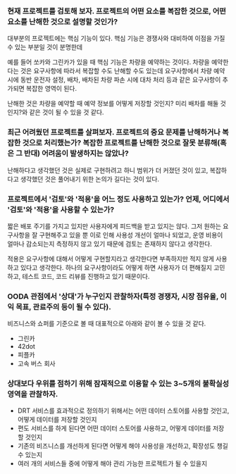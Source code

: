 ### 현재 프로젝트를 검토해 보자. 프로젝트의 어떤 요소를 복잡한 것으로, 어떤 요소를 난해한 것으로 설명할 것인가?

대부분의 프로젝트에는 핵심 기능이 있다. 핵심 기능은 경쟁사와 대비하여 이점을 가질 수 있는 부분일 것이 분명한데

예를 들어 쏘카와 그린카가 있을 때 핵심 기능은 차량을 예약하는 것이다.
차량을 예약한다는 것은 요구사항에 따라서 복잡할 수도 난해할 수도 있는데
요구사항에서 차량 예약 시에 동반 운전자 설정, 배차, 배차된 차량 파손 시에 대차 처리 등과 같은 요구사항이 추가되면 복잡한 영역이 된다.

난해한 것은 차량을 예약할 때 예약 정보를 어떻게 저장할 것인지? 미리 배차를 해둘 것인지?와 같은 것이 될 수 있을 것 같다.

### 최근 어려웠던 프로젝트를 살펴보자. 프로젝트의 중요 문제를 난해하거나 복잡한 것으로 처리했는가? 복잡한 프로젝트를 난해한 것으로 잘못 분류해(혹은 그 반대) 어려움이 발생하지는 않았나?
난해하다고 생각했던 것은 실제로 구현하려고 하니 범위가 더 커졌던 것이 있고,
복잡하다고 생각했던 것은 풀어내기 위한 논의가 길다는 것이 있다.
### 프로젝트에서 '검토'와 '적용'을 어느 정도 사용하고 있는가? 언제, 어디에서 '검토'와 '적용'을 사용할 수 있는가?
짧은 배포 주기를 가지고 있지만 사용자에게 피드백을 받고 있지는 않다. 
그저 원하는 요구사항을 잘 구현해주고 있을 뿐 이로 인해 사용성 개선이 얼마나 되었고, 운영 비용이 얼마나 감소되는지 측정하지 않고 있기 때문에 검토는 존재하지 않다고 생각한다.

적용은 요구사항에 대해서 어떻게 구현할지라고 생각한다면 부족하지만 적지 않게 사용하고 있다고 생각한다.
하나의 요구사항이라도 어떻게 하면 사용자가 더 편해질지 고민하고, 테스트 코드, 코드 리뷰를 진행하고 있기 때문이다.

### OODA 관점에서 '상대'가 누구인지 관찰하자(특정 경쟁자, 시장 점유율, 이익 목표, 관료주의 등이 될 수 있다).
비즈니스와 쇼퍼를 기준으로 볼 때 대표적으로 아래와 같이 볼 수 있을 것 같다.
- 그린카
- 42dot
- 피플카
- 고속 버스 회사

### 상대보다 우위를 점하기 위해 잠재적으로 이용할 수 있는 3~5개의 불확실성 영역을 관찰하자.
- DRT 서비스를 효과적으로 정의하기 위해서는 어떤 데이터 스토어를 사용할 것인고, 어떻게 데이터를 저장할 것인지
- 편도 서비스를 하게 된다면 어떤 데이터 스토어를 사용하고, 어떻게 데이터를 저장할 것인지
- 기존의 비즈니스를 개선하게 된다면 어떻게 해야 사용성을 개선하고, 확장성도 챙길 수 있는지
- 여러 개의 서비스들 중에 어떻게 해야 관리 가능한 프로젝트가 될 수 있을지